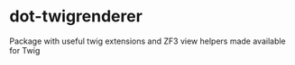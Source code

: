 # dot-twigrenderer
Package with useful twig extensions and ZF3 view helpers made available for Twig
